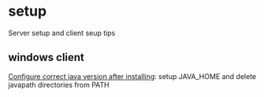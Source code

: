 # setup
Server setup and client seup tips

## windows client
[Configure correct java version after installing](https://www.happycoders.eu/java/how-to-switch-multiple-java-versions-windows/): setup JAVA_HOME and delete javapath directories from PATH
